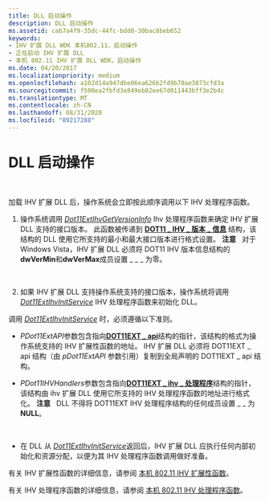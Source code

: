 ```yaml
---
title: DLL 启动操作
description: DLL 启动操作
ms.assetid: cab7a4f9-35dc-44fc-bdd0-30bac8beb652
keywords:
- IHV 扩展 DLL WDK 本机802.11，启动操作
- 正在启动 IHV 扩展 DLL
- 本机 802.11 IHV 扩展 DLL WDK，启动操作
ms.date: 04/20/2017
ms.localizationpriority: medium
ms.openlocfilehash: a102d14a947dbe06ea626b2fd9b70ae3873cfd3a
ms.sourcegitcommit: f500ea2fbfd3e849eb82ee67d011443bff3e2b4c
ms.translationtype: MT
ms.contentlocale: zh-CN
ms.lasthandoff: 08/31/2020
ms.locfileid: "89217288"
---
```

# <a name="dll-start-operations"></a>DLL 启动操作




 

加载 IHV 扩展 DLL 后，操作系统会立即按此顺序调用以下 IHV 处理程序函数。

1.  操作系统调用 [*Dot11ExtIhvGetVersionInfo*](/windows-hardware/drivers/ddi/wlanihv/nc-wlanihv-dot11extihv_get_version_info) Ihv 处理程序函数来确定 IHV 扩展 DLL 支持的接口版本。 此函数被传递到 [**DOT11 \_ IHV \_ 版本 \_ 信息**](/windows-hardware/drivers/ddi/wlanihv/ns-wlanihv-_dot11_ihv_version_info) 结构，该结构的 DLL 使用它所支持的最小和最大接口版本进行格式设置。
    **注意**   对于 Windows Vista，IHV 扩展 DLL 必须将 DOT11 IHV 版本信息结构的**dwVerMin**和**dwVerMax**成员设置 \_ \_ \_ 为零。

     

2.  如果 IHV 扩展 DLL 支持操作系统支持的接口版本，操作系统将调用 [*Dot11ExtIhvInitService*](/windows-hardware/drivers/ddi/wlanihv/nc-wlanihv-dot11extihv_init_service) IHV 处理程序函数来初始化 DLL。

调用 [*Dot11ExtIhvInitService*](/windows-hardware/drivers/ddi/wlanihv/nc-wlanihv-dot11extihv_init_service) 时，必须遵循以下准则。

-   *PDot11ExtAPI*参数包含指向[**DOT11EXT \_ api**](/windows-hardware/drivers/ddi/wlanihv/ns-wlanihv-_dot11ext_apis)结构的指针，该结构的格式为操作系统支持的 IHV 扩展性函数的地址。 IHV 扩展 DLL 必须将 DOT11EXT \_ api 结构（由 *pDot11ExtAPI* 参数引用）复制到全局声明的 DOT11EXT \_ api 结构。

-   *PDot11IHVHandlers*参数包含指向[**DOT11EXT \_ ihv \_ 处理程序**](/windows-hardware/drivers/ddi/wlanihv/ns-wlanihv-_dot11ext_ihv_handlers)结构的指针，该结构由 ihv 扩展 DLL 使用它所支持的 IHV 处理程序函数的地址进行格式化。
    **注意**   DLL 不得将 DOT11EXT IHV 处理程序结构的任何成员设置 \_ \_ 为**NULL**。

     

-   在 DLL 从 [*Dot11ExtIhvInitService*](/windows-hardware/drivers/ddi/wlanihv/nc-wlanihv-dot11extihv_init_service)返回后，IHV 扩展 DLL 应执行任何内部初始化和资源分配，以便为其 IHV 处理程序函数调用做好准备。

有关 IHV 扩展性函数的详细信息，请参阅 [本机 802.11 IHV 扩展性函数](./native-802-11-ihv-extensibility-functions.md)。

有关 IHV 处理程序函数的详细信息，请参阅 [本机 802.11 IHV 处理程序函数](./native-802-11-ihv-handler-functions.md)。

 

 